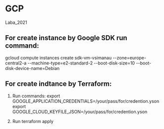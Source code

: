 # GCP
Laba_2021

## For create instance by Google SDK run command:

gcloud compute instances create sdk-vm-vsimanau --zone=europe-central2-a --machine-type=e2-standard-2 --boot-disk-size=10 --boot-disk-device-name=Debian

## For create indtance by Terraform:

1) Run commands:
export GOOGLE_APPLICATION_CREDENTIALS=/your/pass/for/credention.yson
export GOOGLE_CLOUD_KEYFILE_JSON=/your/pass/for/credention.yson

2) Run terraform apply